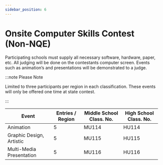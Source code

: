 ```yaml
---
sidebar_position: 6
---
```


# Onsite Computer Skills Contest (Non-NQE)

Participating schools must supply all necessary software, hardware, paper, etc. All judging will be done on the contestants computer screen. Events such as animation’s and presentations will be demonstrated to a judge.

:::note Please Note

Limited to three participants per region in each classification. These events will only be offered one time at state contest.

:::

| Event                    | Entries / Region | Middle School Class. No. | High School Class. No. |
| ------------------------ | ---------------- | ------------------------ | ---------------------- |
| Animation                | 5                | MU114                    | HU114                  |
| Graphic Design, Artistic | 5                | MU115                    | HU115                  |
| Multi-Media Presentation | 5                | MU116                    | HU116                  |

